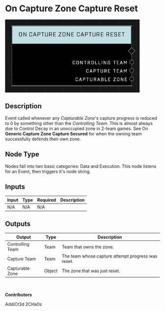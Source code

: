 # On Capture Zone Capture Reset
![alt text](../../../.gitbook/assets/on-capture-zone-capture-reset.png)
## Description
Event called whenever any *Capturable Zone*'s capture progress is reduced to 0 by something other than the *Controlling Team*. This is almost always due to Control Decay in an unoccupied zone in 2-team games. See On **Generic Capture Zone Capture Secured** for when the owning team successfully defends their own zone.

## Node Type
Nodes fall into two basic categories: Data and Execution. This node listens for an Event, then triggers it's node string.

## Inputs
| Input | Type | Required | Description |
|------------------|------------------|----------|--------------------------------------------------------------|
| N/A | N/A | N/A | |

## Outputs
| Output | Type | Description |
|------------------|------------------|--------------------------------------------------------------|
| Controlling Team | Team | Team that owns the zone.|
| Capture Team | Team | The team whose capture attempt progress was reset.|
| Capturable Zone | Object | The zone that was just reset.|

\
\
**Contributors**

AddiCt3d 2CHa0s